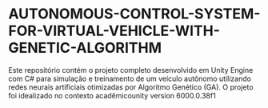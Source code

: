 # AUTONOMOUS-CONTROL-SYSTEM-FOR-VIRTUAL-VEHICLE-WITH-GENETIC-ALGORITHM
Este repositório contém o projeto completo desenvolvido em Unity Engine com C# para simulação e treinamento de um veículo autônomo utilizando redes neurais artificiais otimizadas por Algoritmo Genético (GA). O projeto foi idealizado no contexto acadêmicounity version 6000.0.38f1 
